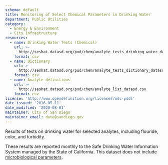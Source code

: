 ```yaml
---
schema: default
title: Monitoring of Select Chemical Parameters in Drinking Water
department: Public Utilities
category:
  - Energy & Environment
  - City Infrastructure
resources:
  - name: Drinking Water Tests (Chemical)
    url: >-
      http://seshat.datasd.org/pud/chem/analyte_tests_drinking_water_datasd.csv
    format: csv
  - name: Dictionary
    url: >-
      http://seshat.datasd.org/pud/chem/analyte_tests_dictionary_datasd.csv
    format: csv
  - name: Analyte definitions
    url: >-
      http://seshat.datasd.org/pud/chem/analyte_list_datasd.csv
    format: csv
license: 'http://www.opendefinition.org/licenses/odc-pddl'
date_issued: '2016-05-11'
date_modified: '2020-08-01'
maintainer: City of San Diego
maintainer_email: data@sandiego.gov
---
```

Results of tests on drinking water for selected analytes, including flouride, color, and turbidity.
<!--more-->
These results are reported monthly to the Safe Drinking Water Information
System managed by the State of California. This dataset does not include
<a href="/datasets/monitoring-of-indicator-bacteria-in-drinking-water/" target="_blank" rel="noopener">microbiological parameters</a>.
